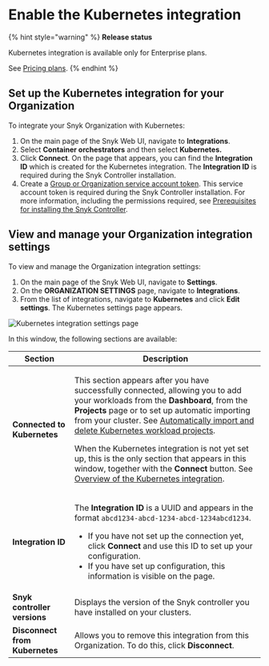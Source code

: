 # Enable the Kubernetes integration

{% hint style="warning" %}
**Release status**&#x20;

Kubernetes integration is available only for Enterprise plans.

See [Pricing plans](https://snyk.io/plans).
{% endhint %}

## Set up the Kubernetes integration for your Organization

To integrate your Snyk Organization with Kubernetes:

1. On the main page of the Snyk Web UI, navigate to **Integrations**.
2. Select **Container orchestrators** and then select **Kubernetes.**
3. Click **Connect**. On the page that appears, you can find the **Integration ID** which is created for the Kubernetes integration. The **Integration ID** is required during the Snyk Controller installation.
4. Create a [Group or Organization service account token](../../../../enterprise-configuration/service-accounts/). This service account token is required during the Snyk Controller installation. For more information, including the permissions required, see [Prerequisites for installing the Snyk Controller](../install-the-snyk-controller/#prerequisites-for-installing-the-snyk-controller).

## View and manage your Organization integration settings

To view and manage the Organization integration settings:

1. On the main page of the Snyk Web UI, navigate to **Settings**.
2. On the **ORGANIZATION SETTINGS** page, navigate to **Integrations**.
3. From the list of integrations, navigate to **Kubernetes** and click **Edit** **settings**. The Kubernetes settings page appears.

![Kubernetes integration settings page](../../../../.gitbook/assets/uuid-03a03790-d87e-6260-4ffc-dc474ce014fa-en.gif)

In this window, the following sections are available:

| Section                        | Description                                                                                                                                                                                                                                                                                                                                                                                                                                                                                                                                                                                                                      |
| ------------------------------ | -------------------------------------------------------------------------------------------------------------------------------------------------------------------------------------------------------------------------------------------------------------------------------------------------------------------------------------------------------------------------------------------------------------------------------------------------------------------------------------------------------------------------------------------------------------------------------------------------------------------------------- |
| **Connected to Kubernetes**    | <p>This section appears after you have successfully connected, allowing you to add your workloads from the <strong>Dashboard</strong>, from the <strong>Projects</strong> page or to set up automatic importing from your cluster. See <a href="../automatically-import-and-delete-kubernetes-workload-projects.md">Automatically import and delete Kubernetes workload projects</a>. </p><p></p><p>When the Kubernetes integration is not yet set up, this is the only section that appears in this window, together with the <strong>Connect</strong> button. See <a href="./">Overview of the Kubernetes integration</a>.</p> |
| **Integration ID**             | <p>The <strong>Integration ID</strong> is a UUID and appears in the format <code>abcd1234-abcd-1234-abcd-1234abcd1234</code>.</p><ul><li>If you have not set up the connection yet, click <strong>Connect</strong> and use this ID to set up your configuration.</li><li>If you have set up configuration, this information is visible on the page. </li></ul>                                                                                                                                                                                                                                                                   |
| **Snyk controller versions**   | Displays the version of the Snyk controller you have installed on your clusters.                                                                                                                                                                                                                                                                                                                                                                                                                                                                                                                                                 |
| **Disconnect from Kubernetes** | Allows you to remove this integration from this Organization. To do this, click **Disconnect**.                                                                                                                                                                                                                                                                                                                                                                                                                                                                                                                                  |
